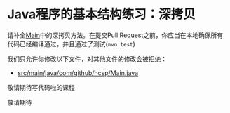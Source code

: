 # Java程序的基本结构练习：深拷贝

请补全[Main](https://github.com/hcsp/deep-copy/blob/master/src/main/java/com/github/hcsp/Main.java)中的深拷贝方法。在提交Pull Request之前，你应当在本地确保所有代码已经编译通过，并且通过了测试(`mvn test`)

我们只允许你修改以下文件，对其他文件的修改会被拒绝：
- [src/main/java/com/github/hcsp/Main.java](https://github.com/hcsp/deep-copy/blob/master/src/main/java/com/github/hcsp/Main.java)


敬请期待写代码啦的课程

敬请期待
